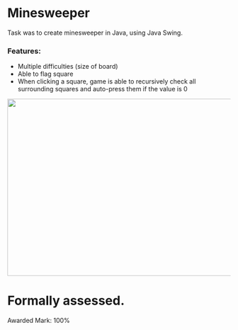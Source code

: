 # Minesweeper #
Task was to create minesweeper in Java, using Java Swing.
### Features: ###
* Multiple difficulties (size of board)
* Able to flag square
* When clicking a square, game is able to recursively check all surrounding squares and auto-press them if the value is 0

<img src="https://i.gyazo.com/4203f080e90910d2cb91eb749c4e0653.jpg" height="400px" width="700px"/>

# Formally assessed. #
Awarded Mark: 100%
